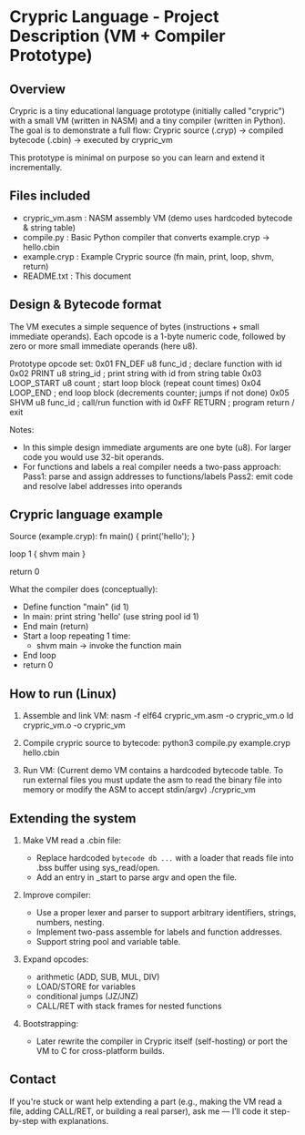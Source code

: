 Crypric Language - Project Description (VM + Compiler Prototype)
================================================================

Overview
--------
Crypric is a tiny educational language prototype (initially called "crypric")
with a small VM (written in NASM) and a tiny compiler (written in Python).
The goal is to demonstrate a full flow:
  Crypric source (.cryp) -> compiled bytecode (.cbin) -> executed by crypric_vm

This prototype is minimal on purpose so you can learn and extend it incrementally.

Files included
--------------
- crypric_vm.asm    : NASM assembly VM (demo uses hardcoded bytecode & string table)
- compile.py        : Basic Python compiler that converts example.cryp -> hello.cbin
- example.cryp      : Example Crypric source (fn main, print, loop, shvm, return)
- README.txt        : This document

Design & Bytecode format
------------------------
The VM executes a simple sequence of bytes (instructions + small immediate operands).
Each opcode is a 1-byte numeric code, followed by zero or more small immediate operands (here u8).

Prototype opcode set:
  0x01 FN_DEF    u8 func_id       ; declare function with id
  0x02 PRINT     u8 string_id     ; print string with id from string table
  0x03 LOOP_START u8 count        ; start loop block (repeat count times)
  0x04 LOOP_END                   ; end loop block (decrements counter; jumps if not done)
  0x05 SHVM      u8 func_id       ; call/run function with id
  0xFF RETURN                    ; program return / exit

Notes:
- In this simple design immediate arguments are one byte (u8). For larger code you would use 32-bit operands.
- For functions and labels a real compiler needs a two-pass approach:
    Pass1: parse and assign addresses to functions/labels
    Pass2: emit code and resolve label addresses into operands

Crypric language example
------------------------
Source (example.cryp):
fn main() {
    print('hello');
}

loop 1 {
    shvm main
}

return 0

What the compiler does (conceptually):
- Define function "main" (id 1)
- In main: print string 'hello' (use string pool id 1)
- End main (return)
- Start a loop repeating 1 time:
    - shvm main  -> invoke the function main
- End loop
- return 0

How to run (Linux)
-------------------
1) Assemble and link VM:
   nasm -f elf64 crypric_vm.asm -o crypric_vm.o
   ld crypric_vm.o -o crypric_vm

2) Compile crypric source to bytecode:
   python3 compile.py example.cryp hello.cbin

3) Run VM:
   (Current demo VM contains a hardcoded bytecode table. To run external files you must
    update the asm to read the binary file into memory or modify the ASM to accept stdin/argv)
   ./crypric_vm

Extending the system
--------------------
1. Make VM read a .cbin file:
   - Replace hardcoded `bytecode db ...` with a loader that reads file into .bss buffer using sys_read/open.
   - Add an entry in _start to parse argv and open the file.

2. Improve compiler:
   - Use a proper lexer and parser to support arbitrary identifiers, strings, numbers, nesting.
   - Implement two-pass assemble for labels and function addresses.
   - Support string pool and variable table.

3. Expand opcodes:
   - arithmetic (ADD, SUB, MUL, DIV)
   - LOAD/STORE for variables
   - conditional jumps (JZ/JNZ)
   - CALL/RET with stack frames for nested functions

4. Bootstrapping:
   - Later rewrite the compiler in Crypric itself (self-hosting) or port the VM to C for cross-platform builds.

Contact
-------
If you're stuck or want help extending a part (e.g., making the VM read a file, adding CALL/RET, or building a real parser),
ask me — I’ll code it step-by-step with explanations.
